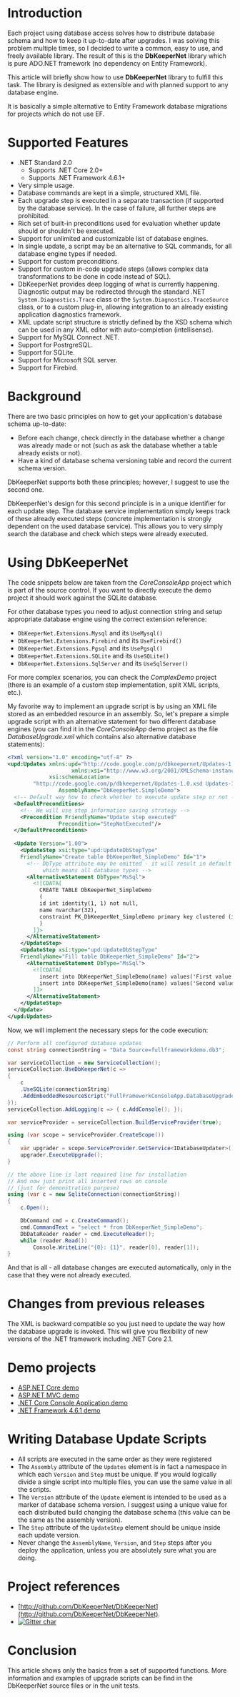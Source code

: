 # Introduction

Each project using database access solves how to distribute database schema and how to keep it up-to-date after upgrades. I was solving this problem multiple times, so I decided to write a common, easy to use, and freely available library. The result of this is the **DbKeeperNet** library which is pure ADO.NET framework (no dependency on Entity Framework).

This article will briefly show how to use **DbKeeperNet** library to fulfill this task. The library is designed as extensible and with planned support to any database engine.

It is basically a simple alternative to Entity Framework database migrations for projects which do not use EF.

# Supported Features

* .NET Standard 2.0
  * Supports .NET Core 2.0+
  * Supports .NET Framework 4.6.1+
* Very simple usage.
* Database commands are kept in a simple, structured XML file.
* Each upgrade step is executed in a separate transaction (if supported by the database service). In the case of failure, all further steps are prohibited.
* Rich set of built-in preconditions used for evaluation whether update should or shouldn't be executed.
* Support for unlimited and customizable list of database engines.
* In single update, a script may be an alternative to SQL commands, for all database engine types if needed.
* Support for custom preconditions.
* Support for custom in-code upgrade steps (allows complex data transformations to be done in code instead of SQL).
* DbKeeperNet provides deep logging of what is currently happening. Diagnostic output may be redirected through the standard .NET `System.Diagnostics.Trace` class or the `System.Diagnostics.TraceSource` class, or to a custom plug-in, allowing integration to an already existing application diagnostics framework.
* XML update script structure is strictly defined by the XSD schema which can be used in any XML editor with auto-completion (intellisense).
* Support for MySQL Connect .NET.
* Support for PostrgreSQL.
* Support for SQLite.
* Support for Microsoft SQL server.
* Support for Firebird.

# Background

There are two basic principles on how to get your application's database schema up-to-date:

* Before each change, check directly in the database whether a change was already made or not (such as ask the database whether a table already exists or not).
* Have a kind of database schema versioning table and record the current schema version.

DbKeeperNet supports both these principles; however, I suggest to use the second one.

DbKeeperNet's design for this second principle is in a unique identifier for each update step. The database service implementation simply keeps track of these already executed steps (concrete implementation is strongly dependent on the used database service). This allows you to very simply search the database and check which steps were already executed.

# Using DbKeeperNet

The code snippets below are taken from the _CoreConsoleApp_ project which is part of the source control. If you want to directly execute 
the demo project it should work against the SQLite database. 

For other database types you need to adjust connection string and setup appropriate database engine using the correct extension reference:

* `DbKeeperNet.Extensions.Mysql`  and its `UseMysql()`
* `DbKeeperNet.Extensions.Firebird`  and its `UseFirebird()`
* `DbKeeperNet.Extensions.Pgsql`  and its `UsePgsql()`
* `DbKeeperNet.Extensions.SQLite`  and its `UseSQLite()`
* `DbKeeperNet.Extensions.SqlServer`  and its `UseSqlServer()`

For more complex scenarios, you can check the _ComplexDemo_ project (there is an example of a custom step implementation, split XML scripts, etc.).

My favorite way to implement an upgrade script is by using an XML file stored as an embedded resource in an assembly. So, let's prepare a simple upgrade script with an alternative statement for two different database engines (you can find it in the _CoreConsoleApp_ demo project as the file _DatabaseUpgrade.xml_ 
which contains also alternative database statements):

```xml
<?xml version="1.0" encoding="utf-8" ?>
<upd:Updates xmlns:upd="http://code.google.com/p/dbkeepernet/Updates-1.0.xsd"
                    xmlns:xsi="http://www.w3.org/2001/XMLSchema-instance"
             xsi:schemaLocation=
        "http://code.google.com/p/dbkeepernet/Updates-1.0.xsd Updates-1.0.xsd"
                AssemblyName="DbKeeperNet.SimpleDemo">
  <!-- Default way how to check whether to execute update step or not -->
  <DefaultPreconditions>
    <!-- We will use step information saving strategy -->
    <Precondition FriendlyName="Update step executed" 
                Precondition="StepNotExecuted"/>
  </DefaultPreconditions>
  
  <Update Version="1.00">
    <UpdateStep xsi:type="upd:UpdateDbStepType" 
    FriendlyName="Create table DbKeeperNet_SimpleDemo" Id="1">
      <!-- DbType attribute may be omitted - it will result in default value all
           which means all database types -->
      <AlternativeStatement DbType="MsSql">
        <![CDATA[
          CREATE TABLE DbKeeperNet_SimpleDemo
          (
          id int identity(1, 1) not null,
          name nvarchar(32),
          constraint PK_DbKeeperNet_SimpleDemo primary key clustered (id)
          )
        ]]>
      </AlternativeStatement>
    </UpdateStep>
    <UpdateStep xsi:type="upd:UpdateDbStepType" 
    FriendlyName="Fill table DbKeeperNet_SimpleDemo" Id="2">
      <AlternativeStatement DbType="MsSql">
        <![CDATA[
          insert into DbKeeperNet_SimpleDemo(name) values('First value');
          insert into DbKeeperNet_SimpleDemo(name) values('Second value');
        ]]>
      </AlternativeStatement>
    </UpdateStep>
  </Update>
</upd:Updates>
```
Now, we will implement the necessary steps for the code execution:
```csharp
// Perform all configured database updates
const string connectionString = "Data Source=fullframeworkdemo.db3";

var serviceCollection = new ServiceCollection();
serviceCollection.UseDbKeeperNet(c =>
{
    c
    .UseSQLite(connectionString)
    .AddEmbeddedResourceScript("FullFrameworkConsoleApp.DatabaseUpgrade.xml,FullFrameworkConsoleApp");
});
serviceCollection.AddLogging(c => { c.AddConsole(); });

var serviceProvider = serviceCollection.BuildServiceProvider(true);

using (var scope = serviceProvider.CreateScope())
{
    var upgrader = scope.ServiceProvider.GetService<IDatabaseUpdater>();
    upgrader.ExecuteUpgrade();
}

// the above line is last required line for installation
// And now just print all inserted rows on console
// (just for demonstration purpose)
using (var c = new SqliteConnection(connectionString))
{
    c.Open();

    DbCommand cmd = c.CreateCommand();
    cmd.CommandText = "select * from DbKeeperNet_SimpleDemo";
    DbDataReader reader = cmd.ExecuteReader();
    while (reader.Read())
        Console.WriteLine("{0}: {1}", reader[0], reader[1]);
}
```

And that is all - all database changes are executed automatically, only in the case that they were not already executed.

# Changes from previous releases

The XML is backward compatible so you just need to update the way how the database upgrade is invoked. This will give you flexibility of new versions
of the .NET framework including .NET Core 2.1.

# Demo projects

* [ASP.NET Core demo](https://github.com/DbKeeperNet/DbKeeperNet/tree/master/demos/ASPNETCore)
* [ASP.NET MVC demo](https://github.com/DbKeeperNet/DbKeeperNet/tree/master/demos/ASPNet)
* [.NET Core Console Application demo](https://github.com/DbKeeperNet/DbKeeperNet/tree/master/demos/CoreConsoleApp)
* [.NET Framework 4.6.1 demo](https://github.com/DbKeeperNet/DbKeeperNet/tree/master/demos/FullFrameworkConsoleApp) 

# Writing Database Update Scripts

* All scripts are executed in the same order as they were registered
* The `Assembly` attribute of the `Updates` element is in fact a namespace in which each `Version` and `Step` must be unique. If you would logically divide a single script into multiple files, you can use the same value in all the scripts.
* The `Version` attribute of the `Update` element is intended to be used as a marker of database schema version. I suggest using a unique value for each distributed build changing the database schema (this value can be the same as the assembly version).
* The `Step` attribute of the `UpdateStep` element should be unique inside each update version.
* Never change the `AssemblyName`, `Version`, and `Step` steps after you deploy the application, unless you are absolutely sure what you are doing.&nbsp;

# Project references

* [http://github.com/DbKeeperNet/DbKeeperNet](http://github.com/DbKeeperNet/DbKeeperNet).
* [![Gitter char](https://badges.gitter.im/gitterHQ/gitter.png)](https://gitter.im/dbkeepernet/Lobby)

# Conclusion

This article shows only the basics from a set of supported functions. More information and examples of upgrade scripts can be find in the DbKeeperNet source files or in the unit tests.
